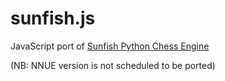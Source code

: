 # sunfish.js

JavaScript port of [Sunfish Python Chess Engine](https://github.com/thomasahle/sunfish)

(NB: NNUE version is not scheduled to be ported)
